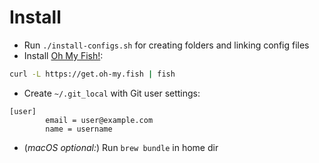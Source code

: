 
# Install

- Run `./install-configs.sh` for creating folders and linking config files
- Install [Oh My Fish!](https://github.com/oh-my-fish/oh-my-fish):
```bash
curl -L https://get.oh-my.fish | fish
```
- Create `~/.git_local` with Git user settings:
```git
[user]
        email = user@example.com
        name = username
```
- (_macOS optional:_) Run `brew bundle` in home dir
